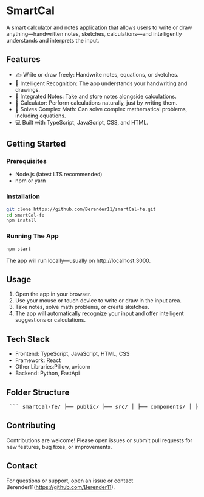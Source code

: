 # SmartCal

A smart calculator and notes application that allows users to write or draw anything—handwritten notes, sketches, calculations—and intelligently understands and interprets the input.

## Features

- ✍️ Write or draw freely: Handwrite notes, equations, or sketches.
- 🤖 Intelligent Recognition: The app understands your handwriting and drawings.
- 📝 Integrated Notes: Take and store notes alongside calculations.
- 🧮 Calculator: Perform calculations naturally, just by writing them.
- 🔢 Solves Complex Math: Can solve complex mathematical problems, including equations.
- 💻 Built with TypeScript, JavaScript, CSS, and HTML.

## Getting Started

### Prerequisites

- Node.js (latest LTS recommended)
- npm or yarn

### Installation

```bash
git clone https://github.com/Berender11/smartCal-fe.git
cd smartCal-fe
npm install
```

### Running The App

```bash
npm start
```
The app will run locally—usually on http://localhost:3000.

## Usage

1. Open the app in your browser.
2. Use your mouse or touch device to write or draw in the input area.
3. Take notes, solve math problems, or create sketches.
4. The app will automatically recognize your input and offer intelligent suggestions or calculations.

## Tech Stack

- Frontend: TypeScript, JavaScript, HTML, CSS
- Framework: React
- Other Libraries:Pillow, uvicorn
- Backend: Python, FastApi

## Folder Structure

<pre> ``` smartCal-fe/ ├── public/ ├── src/ │ ├── components/ │ ├── assets/ │ └── utils/ ├── package.json └── README.md ``` </pre>

## Contributing

Contributions are welcome! Please open issues or submit pull requests for new features, bug fixes, or improvements.

## Contact

For questions or support, open an issue or contact Berender11(https://github.com/Berender11).
